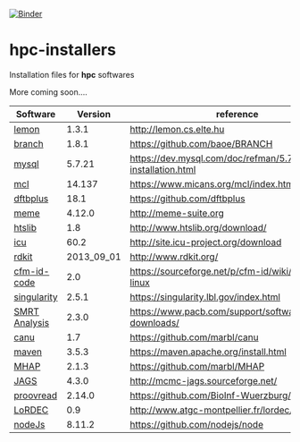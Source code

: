 [![Binder](https://mybinder.org/badge.svg)](https://mybinder.org/v2/gh/ganguvamshi/hpc-installers.git/master)

# hpc-installers

Installation files for **hpc** softwares

More coming soon.... 

Software| Version | reference
--------|---------|----------
[lemon](lemon_v1.3.1.md) | 1.3.1 | http://lemon.cs.elte.hu 
[branch](branch.md)|1.8.1|https://github.com/baoe/BRANCH
[mysql](mysql.md)|5.7.21| https://dev.mysql.com/doc/refman/5.7/en/source-installation.html
[mcl](mcl.md)|14.137|https://www.micans.org/mcl/index.html
[dftbplus](dftbplus.md)|18.1|https://github.com/dftbplus 
[meme](meme.md)|4.12.0|http://meme-suite.org 
[htslib](htslib_1.8.md)|1.8|http://www.htslib.org/download/ 
[icu](icu_60.2.md)|60.2|http://site.icu-project.org/download 
[rdkit](rdkit.md)|2013_09_01|http://www.rdkit.org/
[cfm-id-code](cfm-id.md)|2.0|https://sourceforge.net/p/cfm-id/wiki/Home/#on-linux
[singularity](singaularity_2.5.1.md)|2.5.1|https://singularity.lbl.gov/index.html
[SMRT Analysis](smrt_analysis_2.3.0.md)|2.3.0|https://www.pacb.com/support/software-downloads/
[canu](canu_1.7.md)|1.7|https://github.com/marbl/canu
[maven](maven_3.5.3.md)|3.5.3|https://maven.apache.org/install.html
[MHAP](mhap_2.1.3.md)|2.1.3|https://github.com/marbl/MHAP
[JAGS](jags_4.3.0.md)|4.3.0|http://mcmc-jags.sourceforge.net/ 
[proovread](proovread_2.14.0.md)|2.14.0|https://github.com/BioInf-Wuerzburg/proovread 
[LoRDEC](lordec_0.9.md)|0.9|http://www.atgc-montpellier.fr/lordec/
[nodeJs](nodejs_8.11.2.md)|8.11.2|https://github.com/nodejs/node 